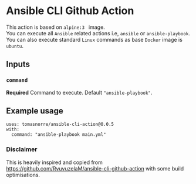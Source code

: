# Ansible CLI Github Action

This action is based on `alpine:3 ` image.  
You can execute all `Ansible` related actions i.e, `ansible` or `ansible-playbook`.  
You can also execute standard `Linux` commands as base `Docker` image is `ubuntu`.

## Inputs

### `command`

**Required** Command to execute. Default `"ansible-playbook"`.

## Example usage

```
uses: tomasnorre/ansible-cli-action@0.0.5
with:
  command: "ansible-playbook main.yml"
```

### Disclaimer

This is heavily inspired and copied from https://github.com/RvuvuzelaM/ansible-cli-github-action with some build optimisations.
